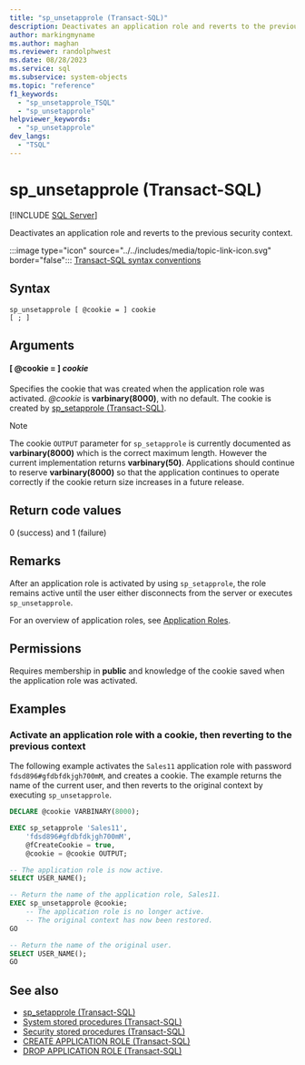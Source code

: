 ```yaml
---
title: "sp_unsetapprole (Transact-SQL)"
description: Deactivates an application role and reverts to the previous security context.
author: markingmyname
ms.author: maghan
ms.reviewer: randolphwest
ms.date: 08/28/2023
ms.service: sql
ms.subservice: system-objects
ms.topic: "reference"
f1_keywords:
  - "sp_unsetapprole_TSQL"
  - "sp_unsetapprole"
helpviewer_keywords:
  - "sp_unsetapprole"
dev_langs:
  - "TSQL"
---
```

# sp_unsetapprole (Transact-SQL)

[!INCLUDE [SQL Server](../../includes/applies-to-version/sqlserver.md)]

Deactivates an application role and reverts to the previous security context.

:::image type="icon" source="../../includes/media/topic-link-icon.svg" border="false"::: [Transact-SQL syntax conventions](../../t-sql/language-elements/transact-sql-syntax-conventions-transact-sql.md)

## Syntax

```syntaxsql
sp_unsetapprole [ @cookie = ] cookie
[ ; ]
```


## Arguments

#### [ @cookie = ] *cookie*

Specifies the cookie that was created when the application role was activated. *@cookie* is **varbinary(8000)**, with no default. The cookie is created by [sp_setapprole (Transact-SQL)](sp-setapprole-transact-sql.md).

> [!NOTE]  
> The cookie `OUTPUT` parameter for `sp_setapprole` is currently documented as **varbinary(8000)** which is the correct maximum length. However the current implementation returns **varbinary(50)**. Applications should continue to reserve **varbinary(8000)** so that the application continues to operate correctly if the cookie return size increases in a future release.

## Return code values

0 (success) and 1 (failure)

## Remarks

After an application role is activated by using `sp_setapprole`, the role remains active until the user either disconnects from the server or executes `sp_unsetapprole`.

For an overview of application roles, see [Application Roles](../security/authentication-access/application-roles.md).

## Permissions

Requires membership in **public** and knowledge of the cookie saved when the application role was activated.

## Examples

### Activate an application role with a cookie, then reverting to the previous context

The following example activates the `Sales11` application role with password `fdsd896#gfdbfdkjgh700mM`, and creates a cookie. The example returns the name of the current user, and then reverts to the original context by executing `sp_unsetapprole`.

```sql
DECLARE @cookie VARBINARY(8000);

EXEC sp_setapprole 'Sales11',
    'fdsd896#gfdbfdkjgh700mM',
    @fCreateCookie = true,
    @cookie = @cookie OUTPUT;

-- The application role is now active.
SELECT USER_NAME();

-- Return the name of the application role, Sales11.
EXEC sp_unsetapprole @cookie;
    -- The application role is no longer active.
    -- The original context has now been restored.
GO

-- Return the name of the original user.
SELECT USER_NAME();
GO
```

## See also

- [sp_setapprole (Transact-SQL)](sp-setapprole-transact-sql.md)
- [System stored procedures (Transact-SQL)](system-stored-procedures-transact-sql.md)
- [Security stored procedures (Transact-SQL)](security-stored-procedures-transact-sql.md)
- [CREATE APPLICATION ROLE (Transact-SQL)](../../t-sql/statements/create-application-role-transact-sql.md)
- [DROP APPLICATION ROLE (Transact-SQL)](../../t-sql/statements/drop-application-role-transact-sql.md)
